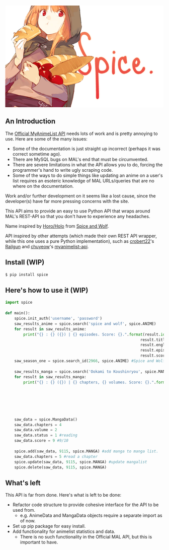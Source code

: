 <p align="center"><img src="rsrc/horo_banner.png"></img></p>

## An Introduction

The [Official MyAnimeList API](http://myanimelist.net/modules.php?go=api) needs lots of work and is pretty annoying to use. Here are some of the many issues:
* Some of the documentation is just straight up incorrect (perhaps it was correct sometime ago).
* There are MySQL bugs on MAL's end that must be circumvented.
* There are severe limitations in what the API allows you to do, forcing the programmer's hand to write ugly scraping code.
* Some of the ways to do simple things like updating an anime on a user's list requires an esoteric knowledge of MAL URLs/queries that are no where on the documentation.

Work and/or further development on it seems like a lost cause, since the developer(s) have far more pressing concerns with the site.

This API aims to provide an easy to use Python API that wraps around MAL's
REST-API so that you don't have to experience any headaches.

Name inspired by [Horo/Holo](http://myanimelist.net/character/7373/Holo) from [Spice and Wolf](http://myanimelist.net/anime/2966/Ookami_to_Koushinryou?q=Spice%20and%20Wolf).

API inspired by other attempts (which made their own REST API wrapper, while this one uses a pure Python implementation), such as [crobert22](https://github.com/croberts22)'s [Railgun](https://github.com/croberts22/railgun) and [chuyeow](https://github.com/chuyeow)'s [myanimelist-api](https://github.com/chuyeow/myanimelist-api).

## Install (WIP)

```bash
$ pip install spice
```

## Here's how to use it (WIP)

```python
import spice

def main():
    spice.init_auth('username', 'password')
    saw_results_anime = spice.search('spice and wolf', spice.ANIME)
    for result in saw_results_anime:
    	print("{} : {} ({}) | {} episodes. Score: {}.".format(result.id,
															result.title,
															result.english,
															result.episodes,
															result.score)
    saw_season_one = spice.search_id(2966, spice.ANIME) #Spice and Wolf, Season 1

    saw_results_manga = spice.search('Ookami to Koushinryou', spice.MANGA)
    for result in saw_results_manga:
    	print("{} : {} ({}) | {} chapters, {} volumes. Score: {}.".format(result.id,
																		result.title,
																		result.english,
																		result.chapters,
																		result.volumes,
																		result.score)
    
    saw_data = spice.MangaData()
    saw_data.chapters = 4
    saw_data.volume = 2
    saw_data.status = 1 #reading
    saw_data.score = 9 #9/10
    
    spice.add(saw_data, 9115, spice.MANGA) #add manga to manga list.
    saw_data.chapters = 5 #read a chapter
    spice.update(saw_data, 9115, spice.MANGA) #update mangalist
    spice.delete(saw_data, 9115, spice.MANGA)

```

## What's left
This API is far from done. Here's what is left to be done:
* Refactor code structure to provide cohesive interface for the API to be used from.
	- e.g. AnimeData and MangaData objects require a separate import as of now.
* Set up pip package for easy install.
* Add functionality for animelist statistics and data.
	- There is no such functionality in the Official MAL API, but this is important to have.
